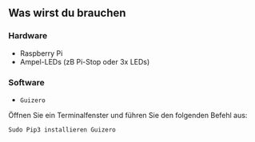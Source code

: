 ## Was wirst du brauchen

### Hardware

- Raspberry Pi
- Ampel-LEDs (zB Pi-Stop oder 3x LEDs)

### Software

- `Guizero`

Öffnen Sie ein Terminalfenster und führen Sie den folgenden Befehl aus:

```bash
Sudo Pip3 installieren Guizero
```